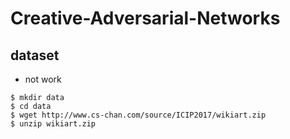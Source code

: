 # Creative-Adversarial-Networks

## dataset
- not work
```
$ mkdir data
$ cd data
$ wget http://www.cs-chan.com/source/ICIP2017/wikiart.zip
$ unzip wikiart.zip
```

